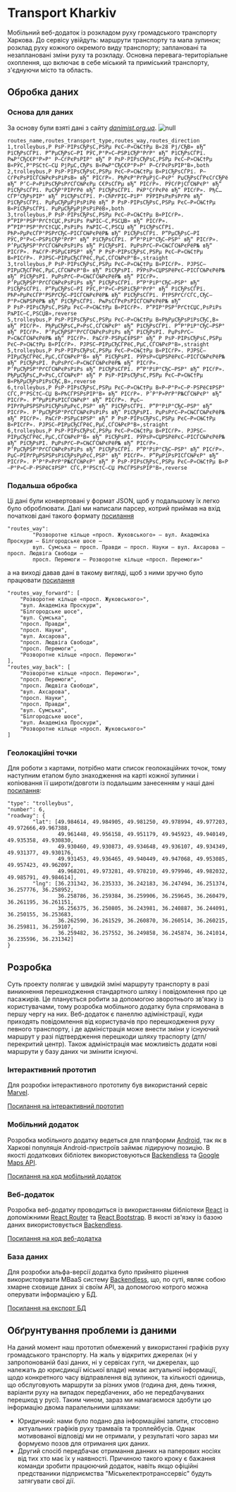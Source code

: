 # Transport Kharkiv
Мобільний веб-додаток із розкладом руху громадського транспорту Харкова. До сервісу увійдуть: маршрути транспорту та мапа зупинок; розклад руху кожного окремого виду транспорту; заплановані та незаплановані зміни руху та розкладу. Основна перевага-територіальне охоплення, що включає в себе міський та приміський транспорту, з'єднуючи місто та область.

## Обробка даних
### Основа для даних
За основу були взяті дані з сайту *[danimist.org.ua](https://data.danimist.org.ua/dataset/eec9e685-74b4-4efc-892a-1b39ef6ec045/resource/e1f37ff6-606f-4f0f-a4d6-67278957e38a/download/routestrolleybustramkharkiv.csv)*.
![null](https://pp.vk.me/c626531/v626531422/43cea/asOsKCCrcpA.jpg)
```
routes_name,routes_transport_type,routes_way,routes_direction
1,trolleybus,Р РѕР·РІРѕСЂРѕС‚РЅРµ РєС–Р»СЊС†Рµ В«28 Рј/СЂВ» вЂ“ РїСЂРѕСЃРї. Р“РµСЂРѕС—РІ РЎС‚Р°Р»С–РЅРіСЂР°РґР° вЂ“ РїСЂРѕСЃРї. РњР°СЂС€Р°Р»Р° Р–СѓРєРѕРІР° вЂ“ Р РѕР·РІРѕСЂРѕС‚РЅРµ РєС–Р»СЊС†Рµ В«РЎС‚Р°РЅС†С–СЏ РјРµС‚СЂРѕ В«РњР°СЂС€Р°Р»Р° Р–СѓРєРѕРІР°В»,both
2,trolleybus,Р РѕР·РІРѕСЂРѕС‚РЅРµ РєС–Р»СЊС†Рµ В«РїСЂРѕСЃРї. Р–СѓРєРѕРІСЃСЊРєРѕРіРѕВ» вЂ“ РІСѓР». РђРєР°РґРµРјС–РєР° РџСЂРѕСЃРєСѓСЂРё вЂ“ Р‘С–Р»РіРѕСЂРѕРґСЃСЊРєРµ С€РѕСЃРµ вЂ“ РІСѓР». РЎСѓРјСЃСЊРєР° вЂ“ РїСЂРѕСЃРї. РџСЂР°РІРґРё вЂ“ РїСЂРѕСЃРї. РќР°СѓРєРё вЂ“ РІСѓР». РђС…СЃР°СЂРѕРІР° вЂ“ РїСЂРѕСЃРї. Р›СЋРґРІС–РіР° РЎРІРѕР±РѕРґРё вЂ“ РїСЂРѕСЃРї. РџРµСЂРµРјРѕРіРё вЂ“ Р РѕР·РІРѕСЂРѕС‚РЅРµ РєС–Р»СЊС†Рµ В«РїСЂРѕСЃРї. РџРµСЂРµРјРѕРіРёВ»,both
3,trolleybus,Р РѕР·РІРѕСЂРѕС‚РЅРµ РєС–Р»СЊС†Рµ В«РІСѓР». Р”РІР°РЅР°РґС†СЏС‚РѕРіРѕ РљРІС–С‚РЅСЏВ» вЂ“ РІСѓР». Р”РІР°РЅР°РґС†СЏС‚РѕРіРѕ РљРІС–С‚РЅСЏ вЂ“ РїСЂРѕСЃРї. РћР»РµРєСЃР°РЅРґСЂС–РІСЃСЊРєРёР№ вЂ“ РїСЂРѕСЃРї. Р“РµСЂРѕС—РІ РЎС‚Р°Р»С–РЅРіСЂР°РґР° вЂ“ РїСЂРѕСЃРї. Р“Р°РіР°СЂС–РЅР° вЂ“ РІСѓР». Р’РµСЂРЅР°РґСЃСЊРєРѕРіРѕ вЂ“ РїСЂРѕРІ. РџРѕРґС–Р»СЊСЃСЊРєРёР№ вЂ“ РІСѓР». РљСѓР·РЅРµС‡РЅР° вЂ“ Р РѕР·РІРѕСЂРѕС‚РЅРµ РєС–Р»СЊС†Рµ В«РІСѓР». РЈРЅС–РІРµСЂСЃРёС‚РµС‚СЃСЊРєР°В»,straight
3,trolleybus,Р РѕР·РІРѕСЂРѕС‚РЅРµ РєС–Р»СЊС†Рµ В«РІСѓР». РЈРЅС–РІРµСЂСЃРёС‚РµС‚СЃСЊРєР°В» вЂ“ РїСЂРѕРІ. РЎРѕР»СЏРЅРёРєС–РІСЃСЊРєРёР№ вЂ“ РїСЂРѕРІ. РџРѕРґС–Р»СЊСЃСЊРєРёР№ вЂ“ РІСѓР». Р’РµСЂРЅР°РґСЃСЊРєРѕРіРѕ вЂ“ РїСЂРѕСЃРї. Р“Р°РіР°СЂС–РЅР° вЂ“ РїСЂРѕСЃРї. Р“РµСЂРѕС—РІ РЎС‚Р°Р»С–РЅРіСЂР°РґР° вЂ“ РїСЂРѕСЃРї. РћР»РµРєСЃР°РЅРґСЂС–РІСЃСЊРєРёР№ вЂ“ РїСЂРѕСЃРї. Р†РЅРґСѓСЃС‚СЂС–Р°Р»СЊРЅРёР№ вЂ“ РїСЂРѕСЃРї. РњРѕСЃРєРѕРІСЃСЊРєРёР№ вЂ“ Р РѕР·РІРѕСЂРѕС‚РЅРµ РєС–Р»СЊС†Рµ В«РІСѓР». Р”РІР°РЅР°РґС†СЏС‚РѕРіРѕ РљРІС–С‚РЅСЏВ»,reverse
5,trolleybus,Р РѕР·РІРѕСЂРѕС‚РЅРµ РєС–Р»СЊС†Рµ В«РђРµСЂРѕРїРѕСЂС‚В» вЂ“ РІСѓР». РђРµСЂРѕС„Р»РѕС‚СЃСЊРєР° вЂ“ РїСЂРѕСЃРї. Р“Р°РіР°СЂС–РЅР° вЂ“ РІСѓР». Р’РµСЂРЅР°РґСЃСЊРєРѕРіРѕ вЂ“ РїСЂРѕРІ. РџРѕРґС–Р»СЊСЃСЊРєРёР№ вЂ“ РІСѓР». РљСѓР·РЅРµС‡РЅР° вЂ“ Р РѕР·РІРѕСЂРѕС‚РЅРµ РєС–Р»СЊС†Рµ В«РІСѓР». РЈРЅС–РІРµСЂСЃРёС‚РµС‚СЃСЊРєР°В»,straight
5,trolleybus,Р РѕР·РІРѕСЂРѕС‚РЅРµ РєС–Р»СЊС†Рµ В«РІСѓР». РЈРЅС–РІРµСЂСЃРёС‚РµС‚СЃСЊРєР°В» вЂ“ РїСЂРѕРІ. РЎРѕР»СЏРЅРёРєС–РІСЃСЊРєРёР№ вЂ“ РїСЂРѕРІ. РџРѕРґС–Р»СЊСЃСЊРєРёР№ вЂ“ РІСѓР». Р’РµСЂРЅР°РґСЃСЊРєРѕРіРѕ вЂ“ РїСЂРѕСЃРї. Р“Р°РіР°СЂС–РЅР° вЂ“ РІСѓР». РђРµСЂРѕС„Р»РѕС‚СЃСЊРєР° вЂ“ Р РѕР·РІРѕСЂРѕС‚РЅРµ РєС–Р»СЊС†Рµ В«РђРµСЂРѕРїРѕСЂС‚В»,reverse
6,trolleybus,Р РѕР·РІРѕСЂРѕС‚РЅРµ РєС–Р»СЊС†Рµ В«Р—Р°Р»С–Р·РЅРёС‡РЅР° СЃС‚Р°РЅС†С–СЏ В«РћСЃРЅРѕРІР°В» вЂ“ РІСѓР». Р’Р°Р»РґР°Р№СЃСЊРєР° вЂ“ РІСѓР». Р”РµРїРѕРІСЃСЊРєР° вЂ“ РІСѓР». РџС–РІРґРµРЅРЅРѕРїСЂРѕРµРєС‚РЅР° вЂ“ РїСЂРѕСЃРї. Р“Р°РіР°СЂС–РЅР° вЂ“ РІСѓР». Р’РµСЂРЅР°РґСЃСЊРєРѕРіРѕ вЂ“ РїСЂРѕРІ. РџРѕРґС–Р»СЊСЃСЊРєРёР№ вЂ“ РІСѓР». РљСѓР·РЅРµС‡РЅР° вЂ“ Р РѕР·РІРѕСЂРѕС‚РЅРµ РєС–Р»СЊС†Рµ В«РІСѓР». РЈРЅС–РІРµСЂСЃРёС‚РµС‚СЃСЊРєР°В»,straight
6,trolleybus,Р РѕР·РІРѕСЂРѕС‚РЅРµ РєС–Р»СЊС†Рµ В«РІСѓР». РЈРЅС–РІРµСЂСЃРёС‚РµС‚СЃСЊРєР°В» вЂ“ РїСЂРѕРІ. РЎРѕР»СЏРЅРёРєС–РІСЃСЊРєРёР№ вЂ“ РїСЂРѕРІ. РџРѕРґС–Р»СЊСЃСЊРєРёР№ вЂ“ РІСѓР». Р’РµСЂРЅР°РґСЃСЊРєРѕРіРѕ вЂ“ РїСЂРѕСЃРї. Р“Р°РіР°СЂС–РЅР° вЂ“ РІСѓР». РџС–РІРґРµРЅРЅРѕРїСЂРѕРµРєС‚РЅР° вЂ“ РІСѓР». Р”РµРїРѕРІСЃСЊРєР° вЂ“ РІСѓР». Р’Р°Р»РґР°Р№СЃСЊРєР° вЂ“ Р РѕР·РІРѕСЂРѕС‚РЅРµ РєС–Р»СЊС†Рµ В«Р—Р°Р»С–Р·РЅРёС‡РЅР° СЃС‚Р°РЅС†С–СЏ РћСЃРЅРѕРІР°В»,reverse

```
### Подальша обробка
Ці дані були конвертовані у формат JSON, щоб у подальшому їх легко було оброблювати. Далі ми написали парсер, котрий приймав на вхід початкові дані такого формату [посилання](https://github.com/sbiliaiev/transport-kharkiv/blob/master/data/danimist.json)
```
"routes_way": 
        "Розворотне кільце «просп. Жуковського» – вул. Академіка Проскури – Білгородське шосе – 
        вул. Сумська – просп. Правди – просп. Науки – вул. Ахсарова – просп. Людвіга Свободи – 
        просп. Перемоги – Розворотне кільце «просп. Перемоги»"
```
а на виході давав дані в такому вигляді, щоб з ними зручно було працювати [посилання](https://github.com/sbiliaiev/transport-kharkiv/blob/master/data/danimist_converted_2_arrays.json)
```
"routes_way_forward": [
    "Розворотне кільце «просп. Жуковського»",
    "вул. Академіка Проскури",
    "Білгородське шосе",
    "вул. Сумська",
    "просп. Правди",
    "просп. Науки",
    "вул. Ахсарова",
    "просп. Людвіга Свободи",
    "просп. Перемоги",
    "Розворотне кільце «просп. Перемоги»"
],
"routes_way_back": [
    "Розворотне кільце «просп. Перемоги»",
    "просп. Перемоги",
    "просп. Людвіга Свободи",
    "вул. Ахсарова",
    "просп. Науки",
    "просп. Правди",
    "вул. Сумська",
    "Білгородське шосе",
    "вул. Академіка Проскури",
    "Розворотне кільце «просп. Жуковського»"
]
```
### Геолокаційні точки
Для роботи з картами, потрібно мати список геолокаційних точок, тому наступним етапом було знаходження на карті кожної зупинки і копіювання її широти/довготи із подальшим занесенням у наші дані [посилання](https://github.com/sbiliaiev/transport-kharkiv/blob/master/data/geopoints.json):
```
"type": "trolleybus",
"number": 6,
"roadway": {
        "lat": [49.984614, 49.984905, 49.981250, 49.978994, 49.977203, 49.972666,49.967388,
                49.961448, 49.956158, 49.951179, 49.945923, 49.940149, 49.935358, 49.930830, 
                49.930460, 49.930873, 49.934648, 49.936107, 49.934349, 49.931377, 49.930176, 
                49.931453, 49.936465, 49.940449, 49.947068, 49.953085, 49.957423, 49.962097, 
                49.968201, 49.973281, 49.978210, 49.979946, 49.982032, 49.985791, 49.984614],
        "lng": [36.231342, 36.235333, 36.242183, 36.247494, 36.251374, 36.257776, 36.258952,
                36.258786, 36.259384, 36.259906, 36.259645, 36.260479,  36.261195, 36.261151, 
                36.256375, 36.250805, 36.243981, 36.240887, 36.244091, 36.250155, 36.253683, 
                36.262590, 36.261529, 36.260870, 36.260514, 36.260215, 36.259811, 36.259107, 
                36.259482, 36.257552, 36.249858, 36.245874, 36.241014, 36.235596, 36.231342]
}
```

## Розробка
Суть проекту полягає у швидкій зміні маршруту транспорту в разі виникнення перешкодження стандартного шляху і повідомлення про це пасажирів. Це планується робити за допомогою зворотнього зв'язку із користувачами, тому розробка мобільного додатку була спрямована в першу чергу на них. Веб-додаток є панеллю адіміністрації, куди приходять повідомлення від користувачів про перешкодження руху певного транспорту, і де адміністрація може внести зміни у існуючий маршрут у разі підтвердження перешкоди шляху траспорту (дтп/перекритий центр). Також адміністрація має можливість додати нові маршрути у базу даних чи змінити існуючі.
### Інтерактивний прототип
Для розробки інтерактивного прототипу був використаний сервіс [Marvel](http://marvelapp.com).

[Посилання на інтерактивний прототип](https://marvelapp.com/1g8f37d)

### Мобільний додаток
Розробка мобільного додатку ведеться для платформи [Android](https://www.android.com/), так як в Харкові популяція Android-пристроїв займає лідируючу позицію. В якості додаткових бібліотек використовуються [Backendless](http://backendless.com) та [Google Maps API](https://developers.google.com/maps/).

[Посилання на код мобільний додаток](https://github.com/OxxxyAction/transport_kh_android)

### Веб-додаток
Розробка веб-додатку проводиться із використанням бібліотеки [React](https://facebook.github.io/react/) із допоміжними [React Router](https://github.com/ReactTraining/react-router) та [React Bootstrap](https://github.com/react-bootstrap/react-bootstrap). В якості зв'язку із базою даних використовується [Backendless](http://backendless.com).

[Посилання на код веб-додатка](https://github.com/sbiliaiev/transport-kharkiv)

### База даних
Для розробки альфа-версії додатка було прийнято рішення використовувати MBaaS систему [Backendless](http://backendless.com), що, по суті, являє собою хмарне сховище даних зі своїм АРІ, за допомогою котрого можна оперувати інформацією у БД.

[Посилання на експорт БД](http://goo.gl/i4BIxx)

## Обґрунтування проблеми із даними
На даний момент наш прототип обмежений у використанні графіків руху громадського транспорту. На жаль у відкритих джерелах (ні у запропонованій базі даних, ні у сервісах гугл, чи джерелах, що належать до юрисдикції міської влади) немає актуальної інформації, щодо конкретного часу відправлення від зупинок, та кількості одиниць, що обслуговують маршрути за різних умов (година дня, день тижня, варіанти руху на випадок передбачених, або не передбачуваних перешкод у русі). 
Таким чином, зараз ми намагаємося здобути цю інформацію двома паралельними шляхами:
- Юридичний: нами було подано два інформаційні запити, стосовно актуальних графіків руху трамваїв та троллейбусів.  Однак мотивованої відповіді ми не отримали, у результаті чого зараз ми формуємо позов для отримання цих даних.
- Другий спосіб передбачає отримання данних на паперових носіях від тих хто має їх у наявності. Причиною такого кроку є бажання команди зробити працюючий додаток, навіть якщо офіційні предстваники підприємства "Міськелектротранссервіс" будуть затягувати свої дії.
